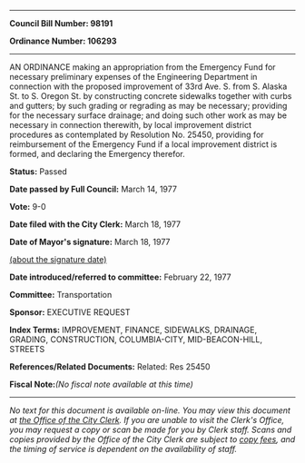 

********

**Council Bill Number: 98191**
   
**Ordinance Number: 106293**
********

 AN ORDINANCE making an appropriation from the Emergency Fund for necessary preliminary expenses of the Engineering Department in connection with the proposed improvement of 33rd Ave. S. from S. Alaska St. to S. Oregon St. by constructing concrete sidewalks together with curbs and gutters; by such grading or regrading as may be necessary; providing for the necessary surface drainage; and doing such other work as may be necessary in connection therewith, by local improvement district procedures as contemplated by Resolution No. 25450, providing for reimbursement of the Emergency Fund if a local improvement district is formed, and declaring the Emergency therefor.

**Status:** Passed
   
**Date passed by Full Council:** March 14, 1977
   
**Vote:** 9-0
   
**Date filed with the City Clerk:** March 18, 1977
   
**Date of Mayor's signature:** March 18, 1977
   
[(about the signature date)](/~public/approvaldate.htm)
   
   
   
**Date introduced/referred to committee:** February 22, 1977
   
**Committee:** Transportation
   
**Sponsor:** EXECUTIVE REQUEST
   
   
**Index Terms:** IMPROVEMENT, FINANCE, SIDEWALKS, DRAINAGE, GRADING, CONSTRUCTION, COLUMBIA-CITY, MID-BEACON-HILL, STREETS

**References/Related Documents:** Related: Res 25450

**Fiscal Note:**_(No fiscal note available at this time)_
********

_No text for this document is available on-line. You may view this document at [the Office of the City Clerk](http://www.seattle.gov/leg/clerk/contactUs.htm). If you are unable to visit the Clerk's Office, you may request a copy or scan be made for you by Clerk staff. Scans and copies provided by the Office of the City Clerk are subject to [copy fees](http://clerk.seattle.gov/~public/clerkfees.htm), and the timing of service is dependent on the availability of staff._

